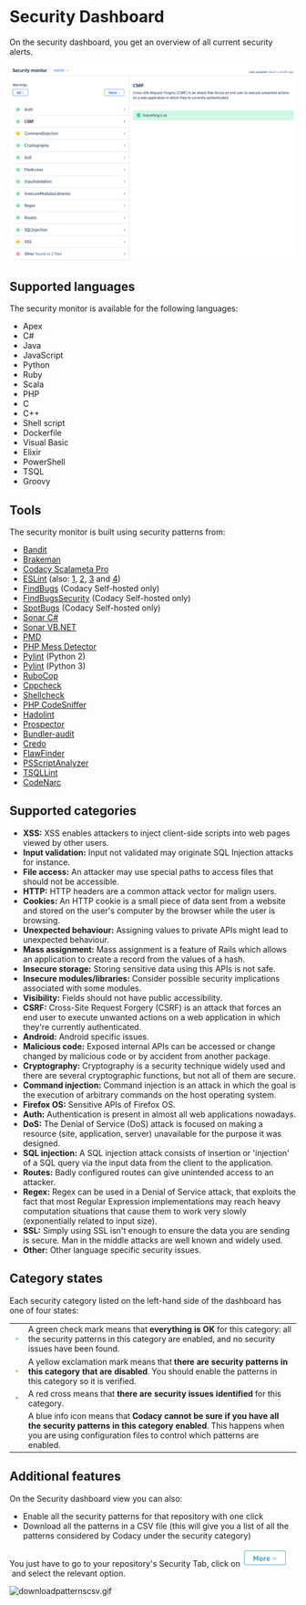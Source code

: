 # Security Dashboard

On the security dashboard, you get an overview of all current security alerts.

![security-dashboard.png](../../images/security-dashboard.png)

## Supported languages

The security monitor is available for the following languages:

-   Apex
-   C#
-   Java
-   JavaScript
-   Python
-   Ruby
-   Scala
-   PHP
-   C
-   C++
-   Shell script
-   Dockerfile
-   Visual Basic
-   Elixir
-   PowerShell
-   TSQL
-   Groovy

## Tools

The security monitor is built using security patterns from:

-   [Bandit](https://bandit.readthedocs.io/en/latest/plugins/index.html#complete-test-plugin-listing)
-   [Brakeman](http://brakemanscanner.org/docs/warning_types/)
-   [Codacy Scalameta Pro](https://github.com/codacy/codacy-scalameta/tree/master/patterns-base/src/main/scala/codacy/patterns)
-   [ESLint](https://www.npmjs.com/package/eslint-plugin-security) (also:
      [1](https://www.npmjs.com/package/eslint-config-nodesecurity),
      [2](https://www.npmjs.com/package/eslint-plugin-scanjs-rules),
      [3](https://www.npmjs.com/package/eslint-plugin-no-unsafe-innerhtml) and [4](https://www.npmjs.com/package/eslint-config-secure))
-   [FindBugs](http://findbugs.sourceforge.net/bugDescriptions.html) (Codacy
      Self-hosted only)
-   [FindBugsSecurity](https://find-sec-bugs.github.io/bugs.htm) (Codacy
      Self-hosted only)
-   [SpotBugs](https://spotbugs.readthedocs.io/en/latest/bugDescriptions.html) (Codacy
      Self-hosted only)
-   [Sonar C#](https://rules.sonarsource.com/csharp/type/Vulnerability)
-   [Sonar VB.NET](https://rules.sonarsource.com/vbnet)
-   [PMD](https://pmd.github.io/pmd-6.21.0/)
-   [PHP Mess Detector](https://phpmd.org/rules/)
-   [Pylint](http://pylint.pycqa.org/en/1.9/technical_reference/features.html)
      (Python 2)
-   [Pylint](http://pylint.pycqa.org/en/stable/technical_reference/features.html)
      (Python 3)
-   [RuboCop](https://rubocop.readthedocs.io/en/latest/cops/)
-   [Cppcheck](http://cppcheck.sourceforge.net/)
-   [Shellcheck](https://github.com/koalaman/shellcheck/wiki/Checks)
-   [PHP CodeSniffer](https://github.com/squizlabs/PHP_CodeSniffer)
-   [Hadolint](https://github.com/hadolint/hadolint#rules)
-   [Prospector](https://github.com/PyCQA/prospector)
-   [Bundler-audit](https://rubydoc.info/gems/bundler-audit/frames)
-   [Credo](https://github.com/rrrene/credo/)
-   [FlawFinder](https://dwheeler.com/flawfinder/)
-   [PSScriptAnalyzer](https://dwheeler.com/flawfinder/)
-   [TSQLLint](https://github.com/tsqllint/tsqllint/)
-   [CodeNarc](https://codenarc.github.io/CodeNarc/codenarc-rule-index.html)

## Supported categories

-   **XSS:** XSS enables attackers to inject client-side scripts into web pages viewed by other users.
-   **Input validation:** Input not validated may originate SQL Injection attacks for instance.
-   **File access:** An attacker may use special paths to access files that should not be accessible.
-   **HTTP&#x3A;** HTTP headers are a common attack vector for malign users.
-   **Cookies:** An HTTP cookie is a small piece of data sent from a website and stored on the user's computer by the browser while the user is browsing.
-   **Unexpected behaviour:** Assigning values to private APIs might lead to unexpected behaviour.
-   **Mass assignment:** Mass assignment is a feature of Rails which allows an application to create a record from the values of a hash.
-   **Insecure storage:** Storing sensitive data using this APIs is not safe.
-   **Insecure modules/libraries:** Consider possible security implications associated with some modules.
-   **Visibility:** Fields should not have public accessibility.
-   **CSRF:** Cross-Site Request Forgery (CSRF) is an attack that forces an end user to execute unwanted actions on a web application in which they're currently authenticated.
-   **Android:** Android specific issues.
-   **Malicious code:** Exposed internal APIs can be accessed or change changed by malicious code or by accident from another package.
-   **Cryptography:** Cryptography is a security technique widely used and there are several cryptographic functions, but not all of them are secure.
-   **Command injection:** Command injection is an attack in which the goal is the execution of arbitrary commands on the host operating system.
-   **Firefox OS:** Sensitive APIs of Firefox OS.
-   **Auth:** Authentication is present in almost all web applications nowadays.
-   **DoS:** The Denial of Service (DoS) attack is focused on making a resource (site, application, server) unavailable for the purpose it was designed.
-   **SQL injection:** A SQL injection attack consists of insertion or 'injection' of a SQL query via the input data from the client to the application.
-   **Routes:** Badly configured routes can give unintended access to an attacker.
-   **Regex:** Regex can be used in a Denial of Service attack, that exploits the fact that most Regular Expression implementations may reach heavy computation situations that cause them to work very slowly (exponentially related to input size).
-   **SSL:** Simply using SSL isn't enough to ensure the data you are sending is secure. Man in the middle attacks are well known and widely used.
-   **Other:** Other language specific security issues.

## Category states

Each security category listed on the left-hand side of the dashboard has one of four states:

|                               |                                                                                                                                                                                                                  |
| ----------------------------- | ---------------------------------------------------------------------------------------------------------------------------------------------------------------------------------------------------------------- |
| ![Green](../../images/green.png)   | A green check mark means that **everything is OK** for this category: all the security patterns in this category are enabled, and no security issues have been found.                                            |
| ![Yellow](../../images/yellow.png) | A yellow exclamation mark means that **there are security patterns in this category that are disabled**. You should enable the patterns in this category so it is verified.                                      |
| ![Red](../../images/red.png)       | A red cross means that **there are security issues identified** for this category.                                                                                                                               |
|                               | A blue info icon means that **Codacy cannot be sure if you have all the security patterns in this category enabled**. This happens when you are using configuration files to control which patterns are enabled. |

## Additional features

On the Security dashboard view you can also:

-   Enable all the security patterns for that repository with one click 
-   Download all the patterns in a CSV file (this will give you a list of all the patterns considered by Codacy under the security category)

You just have to go to your repository's Security Tab, click on <img src="/v1.2/images/morebutton.png" width="80" height="32" alt="morebutton.png" /> and select the relevant option.

![downloadpatternscsv.gif](../../images/downloadpatternscsv.gif)
